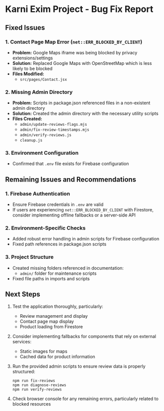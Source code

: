 # Karni Exim Project - Bug Fix Report

## Fixed Issues

### 1. Contact Page Map Error (`net::ERR_BLOCKED_BY_CLIENT`)
- **Problem:** Google Maps iframe was being blocked by privacy extensions/settings
- **Solution:** Replaced Google Maps with OpenStreetMap which is less likely to be blocked
- **Files Modified:**
  - `src/pages/Contact.jsx`

### 2. Missing Admin Directory
- **Problem:** Scripts in package.json referenced files in a non-existent admin directory
- **Solution:** Created the admin directory with the necessary utility scripts
- **Files Created:**
  - `admin/update-reviews-flags.mjs`
  - `admin/fix-review-timestamps.mjs`
  - `admin/verify-reviews.js`
  - `cleanup.js`

### 3. Environment Configuration
- Confirmed that `.env` file exists for Firebase configuration

## Remaining Issues and Recommendations

### 1. Firebase Authentication
- Ensure Firebase credentials in `.env` are valid
- If users are experiencing `net::ERR_BLOCKED_BY_CLIENT` with Firestore, consider implementing offline fallbacks or a server-side API

### 2. Environment-Specific Checks
- Added robust error handling in admin scripts for Firebase configuration
- Fixed path references in package.json scripts

### 3. Project Structure
- Created missing folders referenced in documentation:
  - `admin/` folder for maintenance scripts
- Fixed file paths in imports and scripts

## Next Steps

1. Test the application thoroughly, particularly:
   - Review management and display
   - Contact page map display
   - Product loading from Firestore

2. Consider implementing fallbacks for components that rely on external services:
   - Static images for maps
   - Cached data for product information

3. Run the provided admin scripts to ensure review data is properly structured:
   ```
   npm run fix-reviews
   npm run diagnose-reviews
   npm run verify-reviews
   ```

4. Check browser console for any remaining errors, particularly related to blocked resources
